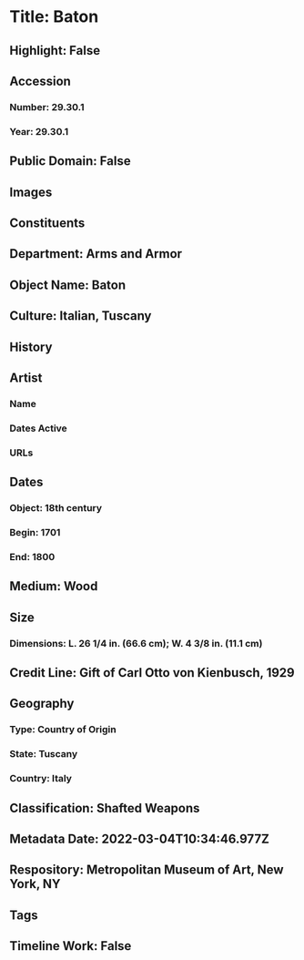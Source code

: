 # Title: Baton
## Highlight: False
## Accession
### Number: 29.30.1
### Year: 29.30.1
## Public Domain: False
## Images
## Constituents
## Department: Arms and Armor
## Object Name: Baton
## Culture: Italian, Tuscany
## History
## Artist
### Name
### Dates Active
### URLs
## Dates
### Object: 18th century
### Begin: 1701
### End: 1800
## Medium: Wood
## Size
### Dimensions: L. 26 1/4 in. (66.6 cm); W. 4 3/8 in. (11.1 cm)
## Credit Line: Gift of Carl Otto von Kienbusch, 1929
## Geography
### Type: Country of Origin
### State: Tuscany
### Country: Italy
## Classification: Shafted Weapons
## Metadata Date: 2022-03-04T10:34:46.977Z
## Respository: Metropolitan Museum of Art, New York, NY
## Tags
## Timeline Work: False
